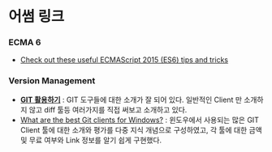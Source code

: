 어썸 링크
=====
### ECMA 6
* [Check out these useful ECMAScript 2015 (ES6) tips and tricks](https://medium.freecodecamp.org/check-out-these-useful-ecmascript-2015-es6-tips-and-tricks-6db105590377)

### Version Management
* **[GIT 활용하기](https://khbrst.github.io/2017/07/30/handy-git/)** : GIT 도구들에 대한 소개가 잘 되어 있다. 일반적인 Client 만 소개하지 않고 diff 툴등 여러가지를 직접 써보고 소개하고 있다.
* [What are the best Git clients for Windows?](https://www.slant.co/topics/2089/~git-clients-for-windows) : 윈도우에서 사용되는 많은 GIT Client 툴에 대한 소개와 평가를 다중 지식 개념으로 구성하였고, 각 툴에 대한 금액 및 무료 여부와 Link 정보를 알기 쉽게 구현했다.